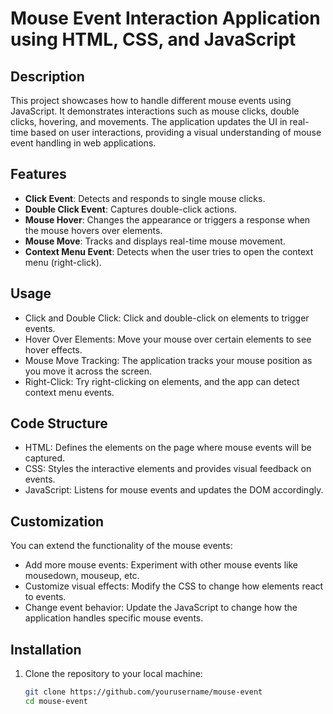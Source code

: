 # Mouse Event Interaction Application using HTML, CSS, and JavaScript

## Description
This project showcases how to handle different mouse events using JavaScript. It demonstrates interactions such as mouse clicks, double clicks, hovering, and movements. The application updates the UI in real-time based on user interactions, providing a visual understanding of mouse event handling in web applications.

## Features
- **Click Event**: Detects and responds to single mouse clicks.
- **Double Click Event**: Captures double-click actions.
- **Mouse Hover**: Changes the appearance or triggers a response when the mouse hovers over elements.
- **Mouse Move**: Tracks and displays real-time mouse movement.
- **Context Menu Event**: Detects when the user tries to open the context menu (right-click).

## Usage
- Click and Double Click: Click and double-click on elements to trigger events.
- Hover Over Elements: Move your mouse over certain elements to see hover effects.
- Mouse Move Tracking: The application tracks your mouse position as you move it across the screen.
- Right-Click: Try right-clicking on elements, and the app can detect context menu events.


## Code Structure
- HTML: Defines the elements on the page where mouse events will be captured.
- CSS: Styles the interactive elements and provides visual feedback on events.
- JavaScript: Listens for mouse events and updates the DOM accordingly.

## Customization
You can extend the functionality of the mouse events:

- Add more mouse events: Experiment with other mouse events like mousedown, mouseup, etc.
- Customize visual effects: Modify the CSS to change how elements react to events.
- Change event behavior: Update the JavaScript to change how the application handles specific mouse events.

## Installation

1. Clone the repository to your local machine:
   ```bash
   git clone https://github.com/yourusername/mouse-event
   cd mouse-event
